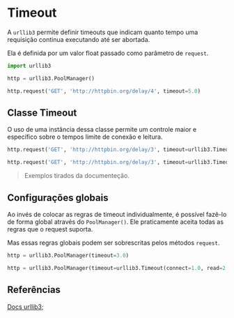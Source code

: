 # Timeout

A `urllib3` permite definir timeouts que indicam quanto tempo uma requisição continua executando até ser abortada.  

Ela é definida por um valor float passado como parâmetro de `request`.  

```py
import urllib3

http = urllib3.PoolManager()

http.request('GET', 'http://httpbin.org/delay/4', timeout=5.0)

```
  
## Classe Timeout
  
O uso de uma instância dessa classe permite um controle maior e específico sobre o tempos limite de conexão e leitura.  

```py
http.request('GET', 'http://httpbin.org/delay/3', timeout=urllib3.Timeout(connect=1.0))

http.request('GET', 'http://httpbin.org/delay/3', timeout=urllib3.Timeout(connect=1.0, read=2.0))
```
  
> Exemplos tirados da documenteção.  
  
    
## Configurações globais
  
Ao invés de colocar as regras de timeout individualmente, é possível fazê-lo de forma global através do `PoolManager()`. Ele praticamente aceita todas as regras que o request suporta.  

Mas essas regras globais podem ser sobrescritas pelos métodos `request`.  

```py
http = urllib3.PoolManager(timeout=3.0)

http = urllib3.PoolManager(timeout=urllib3.Timeout(connect=1.0, read=2.0))
```

## Referências
  
[Docs urllib3](http://urllib3.readthedocs.io/en/latest/user-guide.html);  

